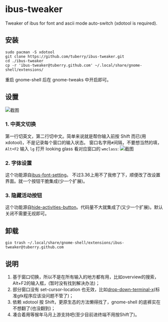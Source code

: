# ibus-tweaker
Tweaker of ibus for font and ascii mode auto-switch (xdotool is required).

## 安装
```shell
sudo pacman -S xdotool
git clone https://github.com/tuberry/ibus-tweaker.git
cd ./ibus-tweaker
cp -r 'ibus-tweaker@tuberry.github.com' ~/.local/share/gnome-shell/extensions/
```
重启 gnome-shell 后在 gnome-tweaks 中开启即可。

## 设置
![截图](https://ae01.alicdn.com/kf/U7104a29aba07439aa9f1e2f2d24cd1b81.jpg)
### 1. 中英文切换

第一行切英文，第二行切中文。简单来说就是帮你输入前按 Shift 而已(用 xdotool)，不是记录每个窗口的输入状态。
窗口名字用`#`间隔，不要想当然的填，`Alt+F2` 输入 `lg` 打开 looking glass 看对应窗口的 `wmclass`:
![截图](https://ae01.alicdn.com/kf/U5ff0e6a172e444b79040184ccf35377d1.jpg)

### 2. 字体设置

这个功能源自[ibus-font-setting](https://extensions.gnome.org/extension/1121/ibus-font-setting/)。 不过3.36上用不了我修了下，顺便改了改设置界面。就一个按钮干脆集成(少一个扩展)。
### 3. 隐藏活动按钮

这个功能源自[hide-activities-button](https://extensions.gnome.org/extension/1128/hide-activities-button/)。代码量不大就集成了(又少一个扩展)。默认关闭不需要无视即可。

## 卸载
```
gio trash ~/.local/share/gnome-shell/extensions/ibus-tweaker@tuberry.github.com
```
## 说明
1. 基于窗口切换，所以不是在所有输入的地方都有用，比如overview的搜索，Alt+F2的输入框，(暂时没有找到解决办法)；
2. 部分窗口没有 set-cursor-location 也无效，比如[drop-down-terminal-x](https://github.com/bigbn/drop-down-terminal-x)(标准gtk程序应该没问题不管了)；
3. 依赖 xdotool 按 Shift，更原生态的方法懒得找了，gnome-shell 的底裤实在不想翻了(也没翻到)；
4. 凑合着用等猴年马月上游支持吧(至少目前进终端不用按Shift了)。

